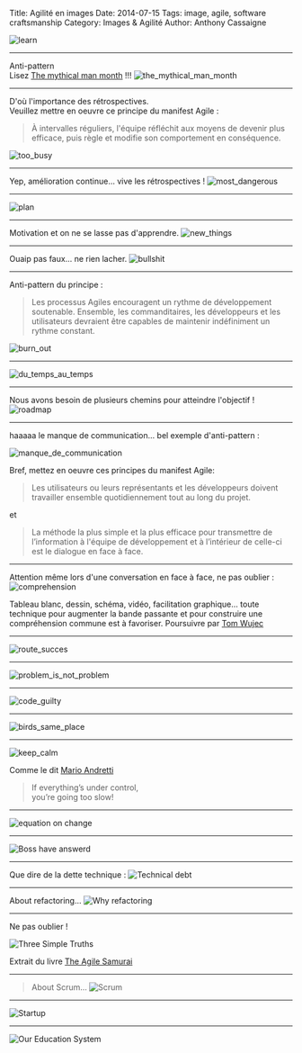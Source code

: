 Title: Agilité en images
Date: 2014-07-15
Tags: image, agile, software craftsmanship
Category: Images & Agilité
Author: Anthony Cassaigne

![learn](images/learn.png) 

---
Anti-pattern  
Lisez [The mythical man month](http://www.goodreads.com/book/show/13629.The_Mythical_Man_Month) !!!
![the_mythical_man_month](images/the_mythical_man_month.png)

---
D'où l'importance des rétrospectives.  
Veuillez mettre en oeuvre ce principe du manifest Agile :
>À intervalles réguliers, l'équipe réfléchit aux moyens
de devenir plus efficace, puis règle et modifie son
comportement en conséquence.

![too_busy](images/too_busy_small.png)

---
Yep, amélioration continue... vive les rétrospectives !
![most_dangerous](images/most_dangerous_small.jpg)

---

![plan](images/plan.png)


---
Motivation et on ne se lasse pas d'apprendre.
![new_things](images/new_things.jpg)

---

Ouaip pas faux... ne rien lacher.
![bullshit](images/bullshit_small.jpg)

---

Anti-pattern du principe : 
>Les processus Agiles encouragent un rythme de développement soutenable. Ensemble, les commanditaires, les développeurs et les utilisateurs devraient être capables de maintenir indéfiniment un rythme constant.  

![burn_out](images/burn_out_small.jpg)

---

![du_temps_au_temps](images/du_temps_au_temps_small.jpg)

---

Nous avons besoin de plusieurs chemins pour atteindre l'objectif !
![roadmap](images/roadmap_small.png)

---
haaaaa le manque de communication... bel exemple d'anti-pattern :

![manque_de_communication](images/manque_de_communication_small.jpg)

Bref, mettez en oeuvre ces principes du manifest Agile:
>Les utilisateurs ou leurs représentants et les 
développeurs doivent travailler ensemble quotidiennement
tout au long du projet.

et

>La méthode la plus simple et la plus efficace pour 
transmettre de l’information à l'équipe de développement
et à l’intérieur de celle-ci est le dialogue en face à face.

---
Attention même lors d'une conversation en face à face, ne pas oublier :
![comprehension](images/comprehension.jpg)

Tableau blanc, dessin, schéma, vidéo, facilitation graphique... toute technique pour augmenter la bande passante et pour construire une compréhension commune est à favoriser.
Poursuivre par [Tom Wujec](http://www.ted.com/talks/tom_wujec_on_3_ways_the_brain_creates_meaning?language=en)

---

![route_succes](images/route_succes.jpg)

---
![problem_is_not_problem](images/problem_is_not_problem.jpg)

---

![code_guilty](images/code_guilty_small.jpg)

---

![birds_same_place](images/birds_same_place_small.jpg)

---

![keep_calm](images/keep_calm.jpg)

Comme le dit [Mario Andretti](http://en.wikipedia.org/wiki/Mario_Andretti)
>If everything’s under control,  
you’re going too slow!


---

![equation on change](images/equation_change.png)

---

![Boss have answerd](images/boss_have_answerd_small.jpg)

---
Que dire de la dette technique :
![Technical debt](images/technical_debt_small.jpg)

---
About refactoring...
![Why refactoring](images/why_refactoring_small.jpg)

--- 

Ne pas oublier ! 

![Three Simple Truths](images/three_simple_truths.png)

Extrait du livre [The Agile Samurai](http://pragprog.com/book/jtrap/the-agile-samurai)

---
>About Scrum...
![Scrum](images/scrum_is_path_ken_schwaber_small.jpg)

---
![Startup](images/startup_small.jpg)

---
![Our Education System](images/our_education_system.jpg)

